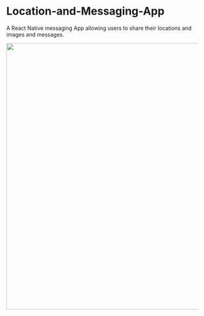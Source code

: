 # Location-and-Messaging-App
A React Native messaging App allowing users to share their locations and images and messages. 


<img height="700" src="https://github.com/OdongoWaga/Location-and-Messaging-App/blob/master/assets/Aug-02-2019%2018-55-58.gif" />

